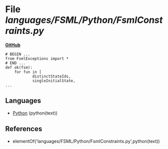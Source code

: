 # File _languages/FSML/Python/FsmlConstraints.py_
**[GitHub](https://github.com/softlang/yas/blob/master/languages/FSML/Python/FsmlConstraints.py)**
```
# BEGIN ...
from FsmlExceptions import *
# END ...
def ok(fsm):
    for fun in [
            distinctStateIds,
            singleInitialState,
...
```

## Languages
* [Python](../languages/Python.md) (python(text))

## References
* elementOf('languages/FSML/Python/FsmlConstraints.py',python(text))
